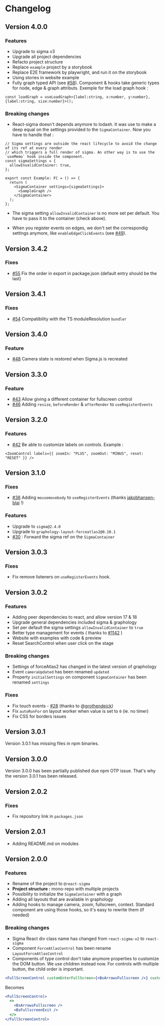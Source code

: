 # Changelog

## Version 4.0.0

### Features

- Upgrade to sigma v3
- Upgrade all project dependencies
- Refacto project structure
- Replace `example` project by a storybook
- Replace E2E framework by playwright, and run it on the storybook
- Using stories in website example 
- Fully graph typed API (see [#58](https://github.com/sim51/react-sigma/issues/58)). Component & hooks take generic types for node, edge & graph attributs. Exemple for the load graph hook :
```tsx
const loadGraph = useLoadGraph<{label:string, x:number, y:number}, {label:string, size:number}>();
```

### Breaking changes

- React-sigma doesn't depends anymore to lodash. It was use to make a deep equal on the settings provided to the `SigmaContainer`. Now you have to handle that :

```tsx
// Sigma settings are outside the react lifecycle to avoid the change of its ref at every render
// which triggers a full render of sigma. An other way is to use the `useMemo` hook inside the component.
const sigmaSettings = {
  allowInvalidContainer: true,
};

export const Example: FC = () => {
  return (
    <SigmaContainer settings={sigmaSettings}>
      <SampleGraph />
    </SigmaContainer>
  );
};
```

- The sigma setting `allowInvalidContainer` is no more set per default. You have to pass it to the container (check above). 

- When you register events on edges, we don't set the correspondig settings anymore, like `enableEdgeClickEvents` (see [#49](https://github.com/sim51/react-sigma/issues/49)).

## Version 3.4.2

### Fixes

- [#55](https://github.com/sim51/react-sigma/issues/55) Fix the order in export in package.json (default entry should be the last)

## Version 3.4.1

### Fixes

- [#54](https://github.com/sim51/react-sigma/issues/54) Compatibility with the TS moduleResolution `bundler`

## Version 3.4.0

### Feature

- [#48](https://github.com/sim51/react-sigma/issues/48) Camera state is restored when Sigma.js is recreated

## Version 3.3.0

### Feature

- [#43](https://github.com/sim51/react-sigma/issues/43) Allow giving a different container for fullscreen control
- [#46](https://github.com/sim51/react-sigma/issues/46) Adding `resize`, `beforeRender` & `afterRender` to `useRegisterEvents`

## Version 3.2.0

### Features

- [#42](https://github.com/sim51/react-sigma/issues/42) Be able to customize labels on controls. Example :

```
<ZoomControl labels={{ zoomIn: "PLUS", zoomOut: "MINUS", reset: "RESET" }} />
```

## Version 3.1.0

### Fixes

- [#38](https://github.com/sim51/react-sigma/pull/38) Adding `mousemovebody` to `useRegisterEvents` (thanks [jakobhansen-blai](https://github.com/jakobhansen-blai) !)

### Features

- Upgrade to `sigma@2.4.0`
- Upgrade to `graphology-layout-forceatlas2@0.10.1`
- [#30](https://github.com/sim51/react-sigma/issues/30) : Forward the sigma ref on the `SigmaContainer`

## Version 3.0.3

### Fixes

- Fix remove listeners on `useRegisterEvents` hook.

## Version 3.0.2

### Features

- Adding peer dependencies to react, and allow version 17 & 18
- Upgrade general dependencies included sigma & graphology
- Set per default the sigma settings `allowInvalidContainer` to `true`
- Better type management for events ( thanks to [#1142](https://github.com/jacomyal/sigma.js/issues/1142) )
- Website with examples with code & preview
- Reset SearchControl when user click on the stage

### Breaking changes

- Settings of forceAtlas2 has changed in the latest version of graphology
- Event `cameraUpdated` has been renamed `updated`
- Property `initialSettings` on component `SigmaContainer` has been renamed `settings`

### Fixes

- Fix touch events - [#28](https://github.com/sim51/react-sigma/pull/28) (thanks to [@grothendeick](https://github.com/grothendeick))
- Fix `autoRunFor` on layout worker when value is set to `0` (ie. no timer)
- Fix CSS for borders issues

## Version 3.0.1

Version 3.0.1 has missing files in npm binaries.

## Version 3.0.0

Version 3.0.0 has been partially published due npm OTP issue.
That's why the version 3.0.1 has been released.

## Version 2.0.2

### Fixes

- Fix repository link in `packages.json`

## Version 2.0.1

- Adding README.md on modules

## Version 2.0.0

### Features

- Rename of the project to `@react-sigma`
- **Project structure :** mono-repo with multiple projects
- Possibility to initialize the `SigmaContainer` with a graph
- Adding all layouts that are available in graphology
- Adding hooks to manage camera, zoom, fullscreen, context. Standard component are using those hooks, so it's easy to rewrite them (if needed)

### Breaking changes

- Sigma React div class name has changed from `react-sigma-v2` to `react-sigma`
- Component `ForceAtlasControl` has been rename `LayoutForceAtlasControl`
- Components of type control don't take anymore properties to customize the DOM button. We use children instead now. For controls with multiple button, the child order is important.

```jsx
<FullScreenControl customEnterFullScreen={<BsArrowsFullscreen />} customExitFullScreen={<BsFullscreenExit />} />
```

Becomes

```jsx
<FullScreenControl>
  <>
    <BsArrowsFullscreen />
    <BsFullscreenExit />
  </>
</FullScreenControl>
```
